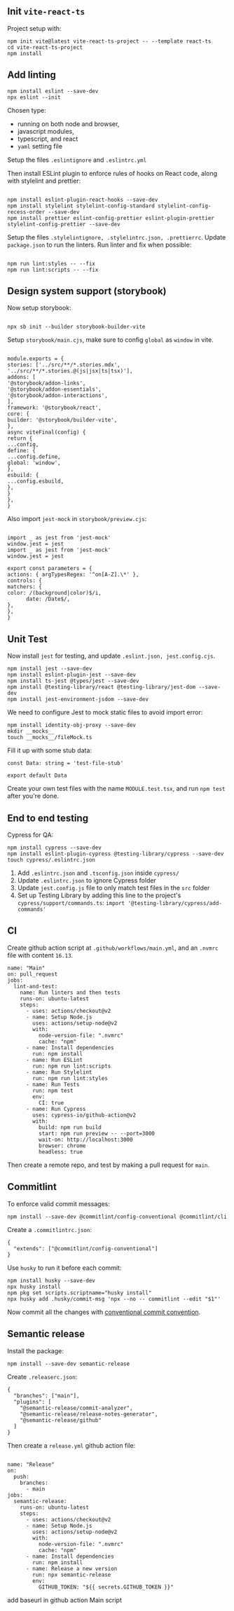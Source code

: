 ## Init `vite-react-ts`

Project setup with:

```
npm init vite@latest vite-react-ts-project -- --template react-ts
cd vite-react-ts-project
npm install
```

## Add linting

```
npm install eslint --save-dev
npx eslint --init

```

Chosen type:

- running on both node and browser,
- javascript modules,
- typescript, and react
- `yaml` setting file

Setup the files `.eslintignore` and `.eslintrc.yml`

Then install ESLint plugin to enforce rules of hooks on React code, along with stylelint and prettier:

```

npm install eslint-plugin-react-hooks --save-dev
npm install stylelint stylelint-config-standard stylelint-config-recess-order --save-dev
npm install prettier eslint-config-prettier eslint-plugin-prettier stylelint-config-prettier --save-dev

```

Setup the files `.stylelintignore, .stylelintrc.json, .prettierrc`. Update `package.json` to run the linters. Run linter and fix when possible:

```

npm run lint:styles -- --fix
npm run lint:scripts -- --fix

```

## Design system support (storybook)

Now setup storybook:

```

npx sb init --builder storybook-builder-vite

```

Setup `storybook/main.cjs`, make sure to config `global` as `window` in vite.

```

module.exports = {
stories: ['../src/**/*.stories.mdx', '../src/**/*.stories.@(js|jsx|ts|tsx)'],
addons: [
'@storybook/addon-links',
'@storybook/addon-essentials',
'@storybook/addon-interactions',
],
framework: '@storybook/react',
core: {
builder: '@storybook/builder-vite',
},
async viteFinal(config) {
return {
...config,
define: {
...config.define,
global: 'window',
},
esbuild: {
...config.esbuild,
},
}
},
}

```

Also import `jest-mock` in `storybook/preview.cjs`:

```

import _ as jest from 'jest-mock'
window.jest = jest
import _ as jest from 'jest-mock'
window.jest = jest

export const parameters = {
actions: { argTypesRegex: '^on[A-Z].\*' },
controls: {
matchers: {
color: /(background|color)$/i,
      date: /Date$/,
},
},
}

```

## Unit Test

Now install `jest` for testing, and update `.eslint.json, jest.config.cjs`.

```
npm install jest --save-dev
npm install eslint-plugin-jest --save-dev
npm install ts-jest @types/jest --save-dev
npm install @testing-library/react @testing-library/jest-dom --save-dev
npm install jest-environment-jsdom --save-dev
```

We need to configure Jest to mock static files to avoid import error:

```
npm install identity-obj-proxy --save-dev
mkdir __mocks__
touch __mocks__/fileMock.ts
```

Fill it up with some stub data:

```
const Data: string = 'test-file-stub'

export default Data
```

Create your own test files with the name `MODULE.test.tsx`, and run `npm test` after you're done.

## End to end testing

Cypress for QA:

```
npm install cypress --save-dev
npm install eslint-plugin-cypress @testing-library/cypress --save-dev
touch cypress/.eslintrc.json
```

1. Add `.eslintrc.json` and `.tsconfig.json` inside `cypress/`
2. Update `.eslintrc.json` to ignore Cypress folder
3. Update `jest.config.js` file to only match test files in the `src` folder
4. Set up Testing Library by adding this line to the project's `cypress/support/commands.ts`: `import '@testing-library/cypress/add-commands'`

## CI

Create github action script at `.github/workflows/main.yml`, and an `.nvmrc` file with content `16.13`.

```
name: "Main"
on: pull_request
jobs:
  lint-and-test:
    name: Run linters and then tests
    runs-on: ubuntu-latest
    steps:
      - uses: actions/checkout@v2
      - name: Setup Node.js
        uses: actions/setup-node@v2
        with:
          node-version-file: ".nvmrc"
          cache: "npm"
      - name: Install dependencies
        run: npm install
      - name: Run ESLint
        run: npm run lint:scripts
      - name: Run Stylelint
        run: npm run lint:styles
      - name: Run Tests
        run: npm test
        env:
          CI: true
      - name: Run Cypress
        uses: cypress-io/github-action@v2
        with:
          build: npm run build
          start: npm run preview -- --port=3000
          wait-on: http://localhost:3000
          browser: chrome
          headless: true
```

Then create a remote repo, and test by making a pull request for `main`.

## Commitlint

To enforce valid commit messages:

```
npm install --save-dev @commitlint/config-conventional @commitlint/cli
```

Create a `.commitlintrc.json`:

```
{
  "extends": ["@commitlint/config-conventional"]
}
```

Use `husky` to run it before each commit:

```
npm install husky --save-dev
npx husky install
npm pkg set scripts.scriptname="husky install"
npx husky add .husky/commit-msg 'npx --no -- commitlint --edit "$1"'
```

Now commit all the changes with [conventional commit convention](https://www.conventionalcommits.org/en/v1.0.0/).

## Semantic release

Install the package:

```
npm install --save-dev semantic-release
```

Create `.releaserc.json`:

```
{
  "branches": ["main"],
  "plugins": [
    "@semantic-release/commit-analyzer",
    "@semantic-release/release-notes-generator",
    "@semantic-release/github"
  ]
}
```

Then create a `release.yml` github action file:

```

name: "Release"
on:
  push:
    branches:
      - main
jobs:
  semantic-release:
    runs-on: ubuntu-latest
    steps:
      - uses: actions/checkout@v2
      - name: Setup Node.js
        uses: actions/setup-node@v2
        with:
          node-version-file: ".nvmrc"
          cache: "npm"
      - name: Install dependencies
        run: npm install
      - name: Release a new version
        run: npx semantic-release
        env:
          GITHUB_TOKEN: "${{ secrets.GITHUB_TOKEN }}"
```

add baseurl in github action Main script
